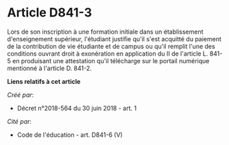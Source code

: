 # Article D841-3

Lors de son inscription à une formation initiale dans un établissement d'enseignement supérieur, l'étudiant justifie qu'il
s'est acquitté du paiement de la contribution de vie étudiante et de campus ou qu'il remplit l'une des conditions ouvrant
droit à exonération en application du II de l'article L. 841-5 en produisant une attestation qu'il télécharge sur le portail
numérique mentionné à l'article D. 841-2.

**Liens relatifs à cet article**

_Créé par_:

  - Décret n°2018-564 du 30 juin 2018 - art. 1

_Cité par_:

  - Code de l'éducation - art. D841-6 (V)
